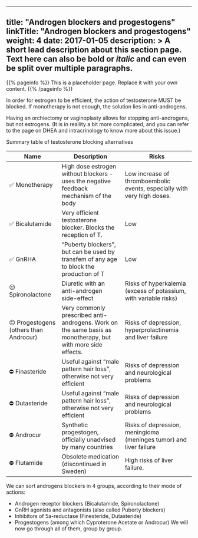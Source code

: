 
---
title: "Androgen blockers and progestogens"
linkTitle: "Androgen blockers and progestogens"
weight: 4
date: 2017-01-05
description: >
  A short lead description about this section page. Text here can also be **bold** or _italic_ and can even be split over multiple paragraphs.
---

{{% pageinfo %}}
This is a placeholder page. Replace it with your own content.
{{% /pageinfo %}}


In order for estrogen to be efficient, the action of testosterone MUST be blocked. If monotherapy is not enough, the solution lies in anti-androgens.

Having an orchiectomy or vaginoplasty allows for stopping anti-androgens, but not estrogens. (It is in reallity a bit more complicated, and you can refer to the page on DHEA and intracrinology to know more about this issue.)

Summary table of testosterone blocking alternatives


|Name|Description|Risks|
|----|-----------|-----|
|✅ Monotherapy|High dose estrogen without blockers - uses the negative feedback mechanism of the body|Low increase of thromboembolic events, especially with very high doses.|
|✅ Bicalutamide|Very efficient testosterone blocker. Blocks the reception of T.|Low|
|✅ GnRHA|“Puberty blockers”, but can be used by transfem of any age to block the production of T|Low|
|😐 Spironolactone|Diuretic with an anti-androgen side-effect|Risks of hyperkalemia (excess of potassium, with variable risks)|
|😐 Progestogens (others than Androcur)|Very commonly prescribed anti-androgens. Work on the same basis as monotherapy, but with more side effects.|Risks of depression, hyperprolactinemia and liver failure|
|⛔ Finasteride|Useful against “male pattern hair loss”, otherwise not very efficient|Risks of depression and neurological problems|
|⛔ Dutasteride|Useful against “male pattern hair loss”, otherwise not very efficient|Risks of depression and neurological problems|
|⛔ Androcur|Synthetic progestogen, officially unadvised by many countries|Risks of depression, meningioma (meninges tumor) and liver failure|
|⛔ Flutamide|Obsolete medication (discontinued in Sweden)|High risks of liver failure.|



We can sort androgens blockers in 4 groups, according to their mode of actions:
- Androgen receptor blockers (Bicalutamide, Spironolactone)
- GnRH agonists and antagonists (also called Puberty blockers)
- Inhibitors of 5a-reductase (Finesteride, Dutasteride)
- Progestogens (among which Cyproterone Acetate or Androcur)
We will now go through all of them, group by group.
